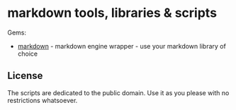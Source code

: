 # markdown tools, libraries & scripts

Gems:

- [markdown](markdown)  -  markdown engine wrapper - use your markdown library of choice




## License

The scripts are dedicated to the public domain.
Use it as you please with no restrictions whatsoever.

